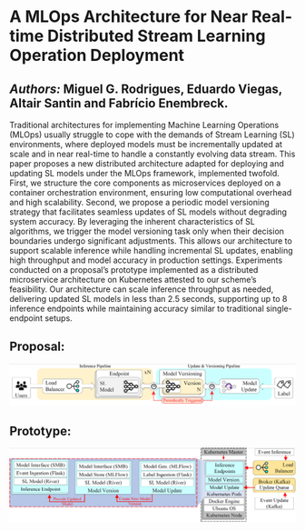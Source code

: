 # A MLOps Architecture for Near Real-time Distributed Stream Learning Operation Deployment
## *Authors:* Miguel G. Rodrigues, Eduardo Viegas, Altair Santin and Fabrício Enembreck.
Traditional architectures for implementing Machine Learning Operations (MLOps) usually struggle to cope with the demands of Stream Learning (SL) environments, where deployed models must be incrementally updated at scale and in near real-time to handle a constantly evolving data stream. This paper proposes a new distributed architecture adapted for deploying and updating SL models under the MLOps framework, implemented twofold. First, we structure the core components as microservices deployed on a container orchestration environment, ensuring low computational overhead and high scalability. Second, we propose a periodic model versioning strategy that facilitates seamless updates of SL models without degrading system accuracy. By leveraging the inherent characteristics of SL algorithms, we trigger the model versioning task only when their decision boundaries undergo significant adjustments. This allows our architecture to support scalable inference while handling incremental SL updates, enabling high throughput and model accuracy in production settings. Experiments conducted on a proposal’s prototype implemented as a distributed microservice architecture on Kubernetes attested to our scheme’s feasibility. Our architecture can scale inference throughput as needed, delivering updated SL models in less than 2.5 seconds, supporting up to 8 inference endpoints while maintaining accuracy similar to traditional single-endpoint setups.
## Proposal:
![Proposal](./Image/Proposal.png)
## Prototype:
![Prototype](./Image/Prototype.png)
